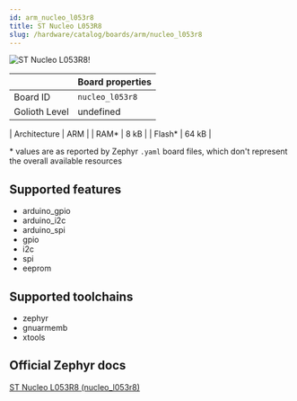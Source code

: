 ```yaml
---
id: arm_nucleo_l053r8
title: ST Nucleo L053R8
slug: /hardware/catalog/boards/arm/nucleo_l053r8
---
```


[//]: # (This is an auto-generated file, do not edit! Changes to it will be lost upon re-generation)

![ST Nucleo L053R8!](/img/boards/arm/nucleo_l053r8.jpg "ST Nucleo L053R8")

|                | Board properties     |
| -------------  | -------------------- |
| Board ID       | `nucleo_l053r8` |
| Golioth Level  | undefined       |

| Architecture   | ARM |
| RAM*           | 8 kB |
| Flash*         | 64 kB |

\* values are as reported by Zephyr `.yaml` board files, which don't represent the overall available resources



## Supported features

* arduino_gpio
* arduino_i2c
* arduino_spi
* gpio
* i2c
* spi
* eeprom

## Supported toolchains

* zephyr
* gnuarmemb
* xtools

## Official Zephyr docs

[ST Nucleo L053R8 (nucleo_l053r8)](https://docs.zephyrproject.org/latest/boards/arm/nucleo_l053r8/doc/index.html)
